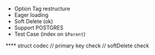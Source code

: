 * Option Tag restructure
* Eager loading
* Soft Delete (ok)
* Support POSTGRES
* Test Case (index on `$Parent`)

\*\*\*\* struct codec
// primary key check
// softDelete check
